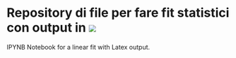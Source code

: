 # Repository di file per fare fit statistici con output in <img src="https://render.githubusercontent.com/render/math?math=e^{i \pi} = -1">
IPYNB Notebook for a linear fit with Latex output.
